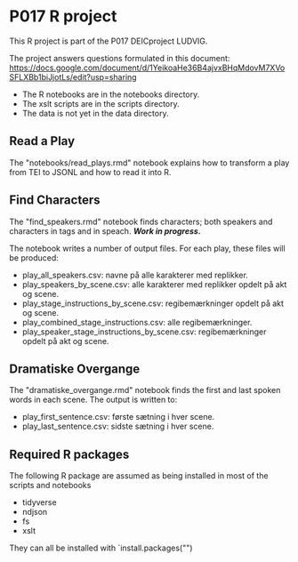 # P017 R project
This R project is part of the P017 DEICproject LUDVIG.

The project answers questions formulated in this document:
https://docs.google.com/document/d/1YeikoaHe36B4ajvxBHqMdovM7XVoSFLXBb1biJjotLs/edit?usp=sharing

* The R notebooks are in the notebooks directory.
* The xslt scripts are in the scripts directory.
* The data is not yet in the data directory.

## Read a Play
The "notebooks/read_plays.rmd" notebook explains how to transform a play from TEI to JSONL and how to read it into R.

## Find Characters
The "find_speakers.rmd" notebook finds characters; both speakers and characters in <stage> tags and in speach. 
**_Work in progress._**

The notebook writes a number of output files. For each play, these files will be produced:
* play_all_speakers.csv: navne på alle karakterer med replikker.
* play_speakers_by_scene.csv: alle karakterer med replikker opdelt på akt og scene.
* play_stage_instructions_by_scene.csv: regibemærkninger <stage> opdelt på akt og scene.
* play_combined_stage_instructions.csv: alle regibemærkninger.
* play_speaker_stage_instructions_by_scene.csv: regibemærkninger <speaker-stage> opdelt på akt og scene.

## Dramatiske Overgange
The "dramatiske_overgange.rmd" notebook finds the first and last spoken words in each scene. The output is written to:
* play_first_sentence.csv: første sætning i hver scene.
* play_last_sentence.csv: sidste sætning i hver scene.

## Required R packages

The following R package are assumed as being installed in most of the scripts and notebooks

 * tidyverse
 * ndjson
 * fs
 * xslt
 
They can all be installed with `install.packages("<package name>")
